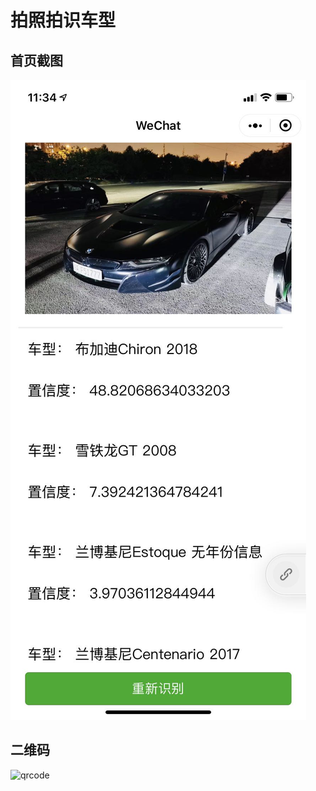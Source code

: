 # 拍照拍识车型


## 首页截图
![index](./1.jpeg)

## 二维码

![qrcode](https://photos-picgo.oss-cn-beijing.aliyuncs.com/img/qrcode.jpg)
